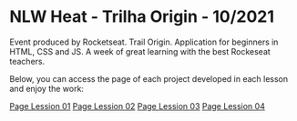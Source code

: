 # NLW Heat - Trilha Origin - 10/2021
Event produced by Rocketseat. Trail Origin.
Application for beginners in HTML, CSS and JS. A week of great learning with the best Rockeseat teachers.

Below, you can access the page of each project developed in each lesson and enjoy the work:

[Page Lession 01](https://jehankheller.github.io/NLW-Origin-10-2021/Lession-01/)
[Page Lession 02](https://jehankheller.github.io/NLW-Origin-10-2021/Lession-02/)
[Page Lession 03](https://jehankheller.github.io/NLW-Origin-10-2021/Lession-03/)
[Page Lession 04](https://jehankheller.github.io/NLW-Origin-10-2021/Lession-04/)
